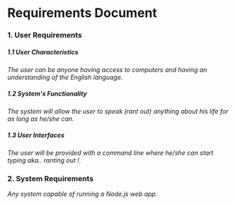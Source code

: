 # Requirements Document


### 1. User Requirements


##### 1.1 User Characteristics  
*The user can be anyone having access to computers and having an understanding of the English language.*  

##### 1.2 System's Functionality  
*The system will allow the user to speak (rant out) anything about his life for as long as he/she can.*

##### 1.3 User Interfaces   
*The user will be provided with a command line where he/she can start typing  aka.. ranting out !.*

### 2. System Requirements  
*Any system capable of running a Node.js web app.*
